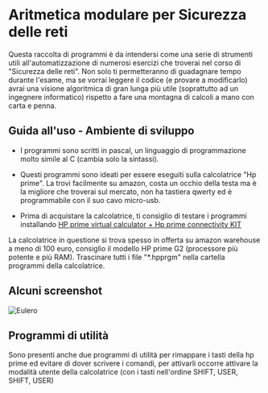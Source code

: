 # Aritmetica modulare per Sicurezza delle reti

Questa raccolta di programmi è da intendersi come una serie di strumenti utili all'automatizzazione di numerosi esercizi che troverai nel corso di "Sicurezza delle reti".
Non solo ti permetteranno di guadagnare tempo durante l'esame, ma se vorrai leggere il codice (e provare a modificarlo) avrai una visione algoritmica di gran lunga più utile (soprattutto ad un ingegnere informatico) rispetto a fare una montagna di calcoli a mano con carta e penna.

## Guida all'uso - Ambiente di sviluppo
- I programmi sono scritti in pascal, un linguaggio di programmazione molto simile al C (cambia solo la sintassi).
- Questi programmi sono ideati per essere eseguiti sulla calcolatrice "Hp prime". La trovi facilmente su amazon, costa un occhio della testa ma è la migliore che troverai sul mercato, non ha tastiera qwerty ed è programmabile con il suo cavo micro-usb.

- Prima di acquistare la calcolatrice, ti consiglio di testare i programmi installando [HP prime virtual calculator + Hp prime connectivity KIT](http://www.hp-prime.de/en/category/15-software) 

La calcolatrice in questione si trova spesso in offerta su amazon warehouse a meno di 100 euro, consiglio il modello HP prime G2 (processore più potente e più RAM).
Trascinare tutti i file "*.hpprgm" nella cartella programmi della calcolatrice.
## Alcuni screenshot

![Eulero](https://github.com/fmorea/aritmetica-modulare/blob/main/tutorial/eulero.jpg?raw=true)



## Programmi di utilità
Sono presenti anche due programmi di utilità per rimappare i tasti della hp prime ed evitare di dover scrivere i comandi, per attivarli occorre attivare la modalità utente della calcolatrice (con i tasti nell'ordine SHIFT, USER, SHIFT, USER)
